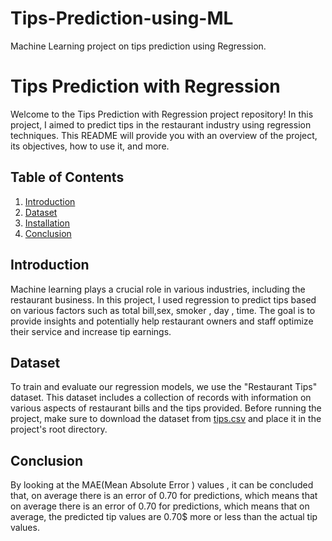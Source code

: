 # Tips-Prediction-using-ML
Machine Learning project on tips prediction using Regression.  
# Tips Prediction with Regression

Welcome to the Tips Prediction with Regression project repository! In this project, I aimed to predict tips in the restaurant industry using regression techniques. This README will provide you with an overview of the project, its objectives, how to use it, and more.

## Table of Contents

1. [Introduction](#introduction)
2. [Dataset](#dataset)
3. [Installation](#installation)
4. [Conclusion](#conclusion)

## Introduction

Machine learning plays a crucial role in various industries, including the restaurant business. In this project, I used regression to predict tips based on various factors such as total bill,sex, smoker , day , time. The goal is to provide insights and potentially help restaurant owners and staff optimize their service and increase tip earnings.

## Dataset

To train and evaluate our regression models, we use the "Restaurant Tips" dataset. This dataset includes a collection of records with information on various aspects of restaurant bills and the tips provided. Before running the project, make sure to download the dataset from [tips.csv](tips.csv) and place it in the project's root directory.

## Conclusion 
By looking at the MAE(Mean Absolute Error ) values , it can be concluded that, on average there is an error of 0.70 for predictions, which means that on average there is an error of 0.70 for predictions, which means that on average, the predicted tip values are 0.70$ more or less than the actual tip values.

